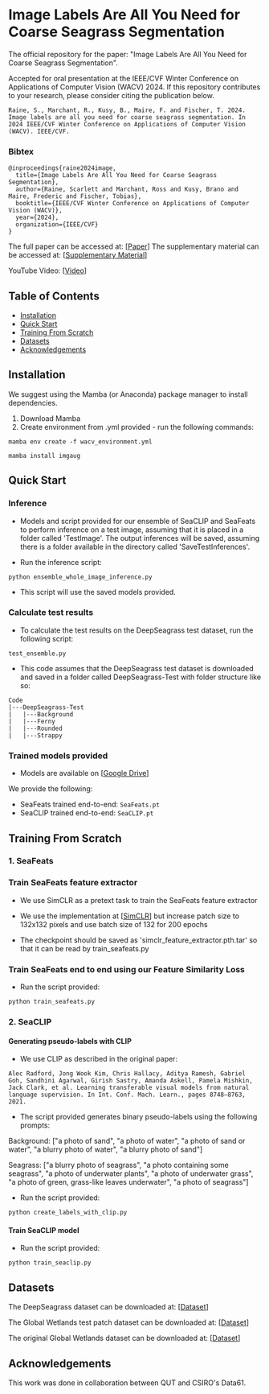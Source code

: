 # Image Labels Are All You Need for Coarse Seagrass Segmentation

The official repository for the paper: "Image Labels Are All You Need for Coarse Seagrass Segmentation".
 
Accepted for oral presentation at the IEEE/CVF Winter Conference on Applications of Computer Vision (WACV) 2024.  If this repository contributes to your research, please consider citing the publication below.

```
Raine, S., Marchant, R., Kusy, B., Maire, F. and Fischer, T. 2024. Image labels are all you need for coarse seagrass segmentation. In 2024 IEEE/CVF Winter Conference on Applications of Computer Vision (WACV). IEEE/CVF.
```

### Bibtex
```
@inproceedings{raine2024image,
  title={Image Labels Are All You Need for Coarse Seagrass Segmentation},
  author={Raine, Scarlett and Marchant, Ross and Kusy, Brano and Maire, Frederic and Fischer, Tobias},
  booktitle={IEEE/CVF Winter Conference on Applications of Computer Vision (WACV)},
  year={2024},
  organization={IEEE/CVF}
}

```

The full paper can be accessed at: \[[Paper](https://openaccess.thecvf.com/content/WACV2024/papers/Raine_Image_Labels_Are_All_You_Need_for_Coarse_Seagrass_Segmentation_WACV_2024_paper.pdf)]
The supplementary material can be accessed at: \[[Supplementary Material](https://arxiv.org/pdf/2303.00973.pdf)]

YouTube Video: \[[Video](https://www.youtube.com/watch?v=cNbdV_dgp_U)]

## Table of Contents
- [Installation](#installation)
- [Quick Start](#quick-start)
- [Training From Scratch](#train)
- [Datasets](#datasets)
- [Acknowledgements](#acknowledgements)

<a name="installation"></a>
## Installation
We suggest using the Mamba (or Anaconda) package manager to install dependencies.

1. Download Mamba
2. Create environment from .yml provided - run the following commands:

```mamba env create -f wacv_environment.yml```

```mamba install imgaug```

<a name="quick-start"></a>
## Quick Start 

### Inference
- Models and script provided for our ensemble of SeaCLIP and SeaFeats to perform inference on a test image, assuming that it is placed in a folder called 'TestImage'.  The output inferences will be saved, assuming there is a folder available in the directory called 'SaveTestInferences'.

- Run the inference script:

```python ensemble_whole_image_inference.py```

- This script will use the saved models provided.

### Calculate test results
- To calculate the test results on the DeepSeagrass test dataset, run the following script:

```test_ensemble.py```

- This code assumes that the DeepSeagrass test dataset is downloaded and saved in a folder called DeepSeagrass-Test with folder structure like so:

```
Code
|---DeepSeagrass-Test
|   |---Background
|   |---Ferny
|   |---Rounded
|   |---Strappy
```

### Trained models provided
- Models are available on \[[Google Drive](https://drive.google.com/drive/folders/1tHkoVnfg8K-u0YQUG4Di3pLgIr7AQMlD?usp=sharing)]

We provide the following:
- SeaFeats trained end-to-end: ```SeaFeats.pt```
- SeaCLIP trained end-to-end: ```SeaCLIP.pt```

<a name="train"></a>
## Training From Scratch

### 1. SeaFeats
### Train SeaFeats feature extractor
- We use SimCLR as a pretext task to train the SeaFeats feature extractor

- We use the implementation at \[[SimCLR](https://github.com/sthalles/SimCLR)] but increase patch size to 132x132 pixels and use batch size of 132 for 200 epochs

- The checkpoint should be saved as 'simclr_feature_extractor.pth.tar' so that it can be read by train_seafeats.py

### Train SeaFeats end to end using our Feature Similarity Loss
- Run the script provided:

```python train_seafeats.py```

### 2. SeaCLIP
#### Generating pseudo-labels with CLIP
- We use CLIP as described in the original paper:

```
Alec Radford, Jong Wook Kim, Chris Hallacy, Aditya Ramesh, Gabriel Goh, Sandhini Agarwal, Girish Sastry, Amanda Askell, Pamela Mishkin, Jack Clark, et al. Learning transferable visual models from natural language supervision. In Int. Conf. Mach. Learn., pages 8748–8763, 2021.
```

- The script provided generates binary pseudo-labels using the following prompts:

Background: ["a photo of sand", "a photo of water", "a photo of sand or water", "a blurry photo of water", "a blurry photo of sand"]

Seagrass: ["a blurry photo of seagrass", "a photo containing some seagrass", "a photo of underwater plants", "a photo of underwater grass", "a photo of green, grass-like leaves underwater", "a photo of seagrass"]

- Run the script provided:

```python create_labels_with_clip.py```

#### Train SeaCLIP model
- Run the script provided:

```python train_seaclip.py```

<a name="datasets"></a>
## Datasets

The DeepSeagrass dataset can be downloaded at: \[[Dataset](https://data.csiro.au/collection/csiro:47653)]

The Global Wetlands test patch dataset can be downloaded at: \[[Dataset](https://doi.org/10.5281/zenodo.7659203)]

The original Global Wetlands dataset can be downloaded at: \[[Dataset](https://github.com/globalwetlands/luderick-seagrass)]

<a name="acknowledgements"></a>
## Acknowledgements
This work was done in collaboration between QUT and CSIRO's Data61. 
